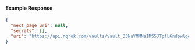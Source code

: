<!-- Code generated for API Clients. DO NOT EDIT. -->

#### Example Response

```json
{
  "next_page_uri": null,
  "secrets": [],
  "uri": "https://api.ngrok.com/vaults/vault_33NaYMMNsIMS5JTptL6ndpwlgdp/secrets"
}
```

